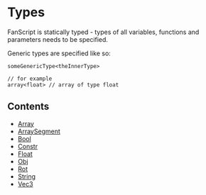 # Types

FanScript is statically typed - types of all variables, functions and parameters needs to be specified.

Generic types are specified like so:

``` fcs
someGenericType<theInnerType>

// for example
array<float> // array of type float
```


## Contents

- [Array](Array.md)
- [ArraySegment](ArraySegment.md)
- [Bool](Bool.md)
- [Constr](Constr.md)
- [Float](Float.md)
- [Obj](Obj.md)
- [Rot](Rot.md)
- [String](String.md)
- [Vec3](Vec3.md)
